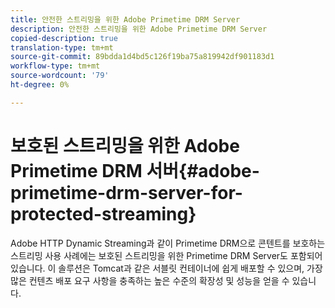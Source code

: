 ```yaml
---
title: 안전한 스트리밍을 위한 Adobe Primetime DRM Server
description: 안전한 스트리밍을 위한 Adobe Primetime DRM Server
copied-description: true
translation-type: tm+mt
source-git-commit: 89bdda1d4bd5c126f19ba75a819942df901183d1
workflow-type: tm+mt
source-wordcount: '79'
ht-degree: 0%

---
```



# 보호된 스트리밍을 위한 Adobe Primetime DRM 서버{#adobe-primetime-drm-server-for-protected-streaming}

Adobe HTTP Dynamic Streaming과 같이 Primetime DRM으로 콘텐트를 보호하는 스트리밍 사용 사례에는 보호된 스트리밍을 위한 Primetime DRM Server도 포함되어 있습니다. 이 솔루션은 Tomcat과 같은 서블릿 컨테이너에 쉽게 배포할 수 있으며, 가장 많은 컨텐츠 배포 요구 사항을 충족하는 높은 수준의 확장성 및 성능을 얻을 수 있습니다.